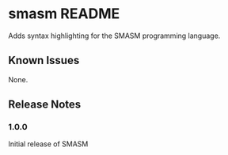 # smasm README

Adds syntax highlighting for the SMASM programming language.

## Known Issues

None.

## Release Notes

### 1.0.0

Initial release of SMASM
